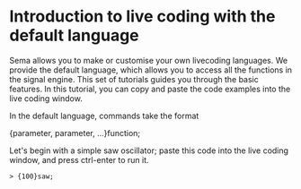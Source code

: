 # Introduction to live coding with the default language

Sema allows you to make or customise your own livecoding languages.  We provide the default language, which allows you to access all the functions in the signal engine. This set of tutorials guides you through the basic features.  In this tutorial, you can copy and paste the code examples into the live coding window.

In the default language, commands take the format

{parameter, parameter, ...}function;

Let's begin with a simple saw oscillator; paste this code into the live coding window, and press ctrl-enter to run it.

```
> {100}saw;
```
